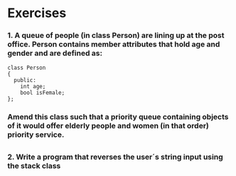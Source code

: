 # Exercises

### 1. A queue of people (in class **Person**) are lining up at the post office. **Person** contains member attributes that hold age and gender and are defined as:
```
class Person
{
  public:
    int age;
    bool isFemale;
};
```
### Amend this class such that a priority queue containing objects of it would offer elderly people and women (in that order) priority service.

##
### 2. Write a program that reverses the user´s string input using the **stack** class
